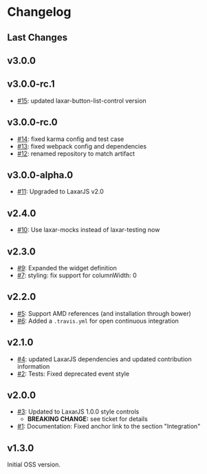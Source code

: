 # Changelog

## Last Changes


## v3.0.0
## v3.0.0-rc.1

- [#15](https://github.com/LaxarJS/laxar-command-bar-widget/issues/15): updated laxar-button-list-control version


## v3.0.0-rc.0

- [#14](https://github.com/LaxarJS/laxar-command-bar-widget/issues/14): fixed karma config and test case
- [#13](https://github.com/LaxarJS/laxar-command-bar-widget/issues/13): fixed webpack config and dependencies
- [#12](https://github.com/LaxarJS/laxar-command-bar-widget/issues/12): renamed repository to match artifact


## v3.0.0-alpha.0

- [#11](https://github.com/LaxarJS/laxar-command-bar-widget/issues/11): Upgraded to LaxarJS v2.0


## v2.4.0

- [#10](https://github.com/LaxarJS/laxar-command-bar-widget/issues/10): Use laxar-mocks instead of laxar-testing now


## v2.3.0

- [#9](https://github.com/LaxarJS/laxar-command-bar-widget/issues/9): Expanded the widget definition
- [#7](https://github.com/LaxarJS/laxar-command-bar-widget/issues/7): styling: fix support for columnWidth: 0


## v2.2.0

- [#5](https://github.com/LaxarJS/laxar-command-bar-widget/issues/5): Support AMD references (and installation through bower)
- [#6](https://github.com/LaxarJS/laxar-command-bar-widget/issues/6): Added a `.travis.yml` for open continuous integration


## v2.1.0

- [#4](https://github.com/LaxarJS/laxar-command-bar-widget/issues/4): updated LaxarJS dependencies and updated contribution information
- [#2](https://github.com/LaxarJS/laxar-command-bar-widget/issues/2): Tests: Fixed deprecated event style


## v2.0.0

- [#3](https://github.com/LaxarJS/laxar-command-bar-widget/issues/3): Updated to LaxarJS 1.0.0 style controls
    + **BREAKING CHANGE:** see ticket for details
- [#1](https://github.com/LaxarJS/laxar-command-bar-widget/issues/1): Documentation: Fixed anchor link to the section "Integration"


## v1.3.0

Initial OSS version.
